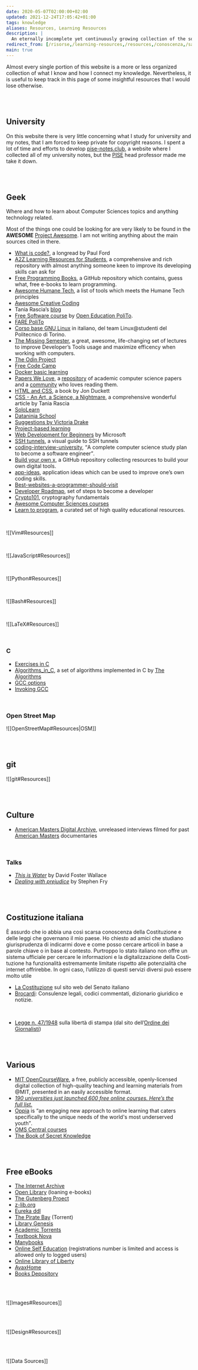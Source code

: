 ```yaml
---
date: 2020-05-07T02:00:00+02:00
updated: 2021-12-24T17:05:42+01:00
tags: knowledge
aliases: Resources, Learning Resources
description: |
  An eternally incomplete yet continuously growing collection of the sources of my knowledge
redirect_from: [/risorse,/learning-resources,/resources,/conoscenza,/sapere]
main: true
---
```

Almost every single portion of this website is a more or less organized collection of what I know and how I connect my knowledge. Nevertheless, it is useful to keep track in this page of some insightful resources that I would lose otherwise.

<br>
<br>

## University

On this website there is very little concerning what I study for university and my notes, that I am forced to keep private for copyright reasons. I spent a lot of time and efforts to develop [pise-notes.club](https://web.archive.org/web/20210521084059/https://pise-notes.club/ 'Snapshot of the website'), a website where I collected all of my university notes, but the [PISE](https://unive.it/pise 'Philosophy, International Studies and Economics') head professor made me take it down.

<br>
<br>

## Geek

Where and how to learn about Computer Sciences topics and anything technology related.

<div class='blue box'>
	Most of the things one could be looking for are very likely to be found in the <b>AWESOME</b> <a href='https://project-awesome.org'  target='_blank' title='Project Awesome'>Project Awesome</a>. I am not writing anything about the main sources cited in there.
</div>

- [What is code?](https://www.bloomberg.com/graphics/2015-paul-ford-what-is-code/ 'What is code?'), a longread by Paul Ford
- [A2Z Learning Resources for Students](https://github.com/dipakkr/A-to-Z-Resources-for-Students), a comprehensive and rich repository with almost anything someone keen to improve its developing skills can ask for
- [Free Programming Books](https://github.com/EbookFoundation/free-programming-books 'Free Programming Books'), a GitHub repository which contains, guess what, free e-books to learn programming.
- [Awesome Humane Tech](https://github.com/humanetech-community/awesome-humane-tech), a list of tools which meets the Humane Tech principles
- [Awesome Creative Coding](https://github.com/terkelg/awesome-creative-coding)
- Tania Rascia’s [blog](https://www.taniarascia.com/)
- [Free Software course](https://github.com/open-education-polito/free-software-course) by [Open Education PoliTo](https://openeducation.polito.it).
- [FARE PoliTo](https://fare.polito.it/corsi-completi 'FARE PoliTo')
- [Corso base GNU Linux](https://linux.studenti.polito.it/wp/corso-gnu-linux-base-autunno-2019/) in italiano, del team Linux@studenti del Politecnico di Torino.
- [The Missing Semester](https://missing.csail.mit.edu/ 'The Missing Semester'), a great, awesome, life-changing set of lectures to improve Developer’s Tools usage and maximize efficency when working with computers.
- [The Odin Project](https://www.theodinproject.com 'The Odin Project')
- [Free Code Camp](https://www.freecodecamp.org/ 'Free Code Camp')
- [Docker basic learning](https://github.com/championshuttler/docker-basicLearning)
- [Papers We Love](https://paperswelove.org/), a [repository](https://github.com/papers-we-love/papers-we-love) of academic computer science papers and a [community](https://github.com/papers-we-love/papers-we-love/wiki/Creating-a-PWL-chapter) who loves reading them.
- [HTML and CSS](http://www.htmlandcssbook.com/ 'HTML and CSS the book'), a book by Jon Duckett
- [CSS - An Art, a Science, a Nightmare](https://www.taniarascia.com/overview-of-css-concepts/), a comprehensive wonderful article by Tania Rascia
- [SoloLearn](https://www.sololearn.com/ 'SoloLearn')
- [Dataninja School](https://school.dataninja.it/)
- [Suggestions by Victoria Drake](https://victoria.dev/blog/top-free-resources-for-developing-coding-superpowers/ 'Top Free resources for Developing Coding Superpowers - victoria.dev')
- [Project-based learning](https://github.com/tuvtran/project-based-learning 'project-based-learning on GitHub')
- [Web Development for Beginners](https://github.com/microsoft/Web-Dev-For-Beginners 'Web Development for Beginners on GitHub') by Microsoft
- [SSH tunnels](https://robotmoon.com/ssh-tunnels/ 'A visual guide to SSH tunnels'), a visual guide to SSH tunnels
- [coding-interview-university](https://github.com/jwasham/coding-interview-university 'coding-interview-university on GitHub'), <q>A complete computer science study plan to become a software engineer</q>.
- [Build your own x](https://github.com/danistefanovic/build-your-own-x 'build-your-own-x'), a GitHub repository collecting resources to build your own digital tools.
- [app-ideas](https://github.com/florinpop17/app-ideas 'app-ideas on GitHub'), application ideas which can be used to improve one’s own coding skills.
- [Best-websites-a-programmer-should-visit](https://github.com/sdmg15/Best-websites-a-programmer-should-visit 'Best-websites-a-programmer-should-visit on GitHub')
- [Developer Roadmap](https://roadmap.sh/ 'Developer roadmap'), set of steps to become a developer
- [Crypto101](https://www.crypto101.io/ 'Crypto101'), cryptography fundamentals
- [Awesome Computer Sciences courses](https://github.com/prakhar1989/awesome-courses 'awesome-courses on GitHub')
- [Learn to program](https://github.com/karlhorky/learn-to-program 'learn-to-program on GitHub'), a curated set of high quality educational resources.

<br>

![[Vim#Resources]]

<br>

![[JavaScript#Resources]]

<br>

![[Python#Resources]]

<br>

![[Bash#Resources]]

<br>

![[LaTeX#Resources]]

<br>

### C

- [Exercises in C](https://www.w3resource.com/c-programming-exercises/ 'W3 resource - C programming exercises')
- [Algorithms\_in\_C](https://thealgorithms.github.io/C/index.html 'Algorithms\_in\_C'), a set of algorithms implemented in C by [The Algorithms](https://the-algorithms.com 'The Algorithms')
- [GCC options](https://www.thegeekstuff.com/2012/10/gcc-compiler-options/ 'GCC Compiler options')
- [Invoking GCC](https://gcc.gnu.org/onlinedocs/gcc/Invoking-GCC.html 'Invoking GCC')


<br>

### Open Street Map

![[OpenStreetMap#Resources|OSM]]

<br>
<br>

## git

![[git#Resources]]

<br>
<br>

## Culture

- [American Masters Digital Archive](https://www.pbs.org/wnet/americanmasters/archive 'American Masters Digital Archive'), unreleased interviews filmed for past [American Masters](https://en.wikipedia.org/wiki/American_Masters '“American Masters” on Wikipedia') documentaries

<br>


### Talks

- [<cite>This is Water</cite>](https://youtube.com/embed/ms2BvRbjOYo '“This is Water„ by David Foster Wallace on YouTube') by David Foster Wallace
- <cite>[Dealing with prejudice](https://www.youtube.com/embed/fRwvAMeidz4 'Stephen Fry - Dealing with Prejudice')</cite> by Stephen Fry

<br>
<br>

## Costituzione italiana

<p lang='it'>È assurdo che io abbia una così scarsa conoscenza della Costituzione e delle leggi che governano il mio paese. Ho chiesto ad amici che studiano giurisprudenza di indicarmi dove e come posso cercare articoli in base a parole chiave o in base al contesto. Purtroppo lo stato italiano non offre un sistema ufficiale per cercare le informazioni e la digitalizzazione della Costituzione ha funzionalità estremamente limitate rispetto alle potenzialità che internet offrirebbe. In ogni caso, l’utilizzo di questi servizi diversi può essere molto utile</p>

- [La Costituzione](https://www.senato.it/1024 'La Costituzione italiana') sul sito web del Senato italiano
- [Brocardi](https://www.brocardi.it/ 'Brocardi'): Consulenze legali, codici commentati, dizionario giuridico e notizie.

<br>

- [Legge n. 47/1948](https://www.odg.it/legge-n-47-1948/24253 'Legge n. 47/1948') sulla libertà di stampa (dal sito dell’[Ordine dei Giornalisti](https://odg.it 'Ordine dei Giornalisti'))

<br>
<br>

## Various

- [MIT OpenCourseWare](https://openlearning.mit.edu/courses-programs/mit-opencourseware 'MIT OpenCourseWare'), a free, publicly accessible, openly-licensed digital collection of high-quality teaching and learning materials from @MIT, presented in an easily accessible format.
- [*190 universities just launched 600 free online courses. Here’s the full list.*](https://www.classcentral.com/report/new-courses-october-2018/ '190 universities just launched 600 free online courses. Here’s the full list.')
- [Oppia](https://www.oppia.org 'Oppia') is <q cite='https://www.oppiafoundation.org/about-oppia'>an engaging new approach to online learning that caters specifically to the unique needs of the world's most underserved youth</q>.
- [OMS Central courses](https://omscentral.com/courses 'Courses')
- [The Book of Secret Knowledge](https://github.com/trimstray/the-book-of-secret-knowledge 'the-book-of-secret-knowledge on GitHub')

<br>
<br>

## Free eBooks

- [The Internet Archive](https://archive.org 'The Internet Archive')
- [Open Library](https://openlibrary.org/ 'Open Library') (loaning e-books)
- [The Gutenberg Proect](https://www.gutenberg.org 'Project Gutenberg')
- [z-lib.org](https://z-lib.org 'z-lib.org')
- [Eureka ddl](https://eurekaddl.icu/ 'Eureka ddl')
- [The Pirate Bay](https://thepiratebay.org 'The Pirate Bay') (Torrent)
- [Library Genesis](http://libgen.rs/ 'Library Genesis')
- [Academic Torrents](https://academictorrents.com/ 'Academic Torrents')
- [Textbook Nova](https://textbooknova.com 'Textbook Nova')
- [Manybooks](http://www.manybooks.net 'Manybooks')
- [Online Self Education](https://onlineselfeducation.com/) (registrations number is limited and access is allowed only to logged users)
- [Online Library of Liberty](http://oll.libertyfund.org)
- [AvaxHome](https://avxhm.is)
- [Books Depository](https://www.bookdepository.com/publishers/T-N-T-Books)

<br>
<br>

![[Images#Resources]]

<br>
<br>

![[Design#Resources]]

<br>
<br>

![[Data Sources]]